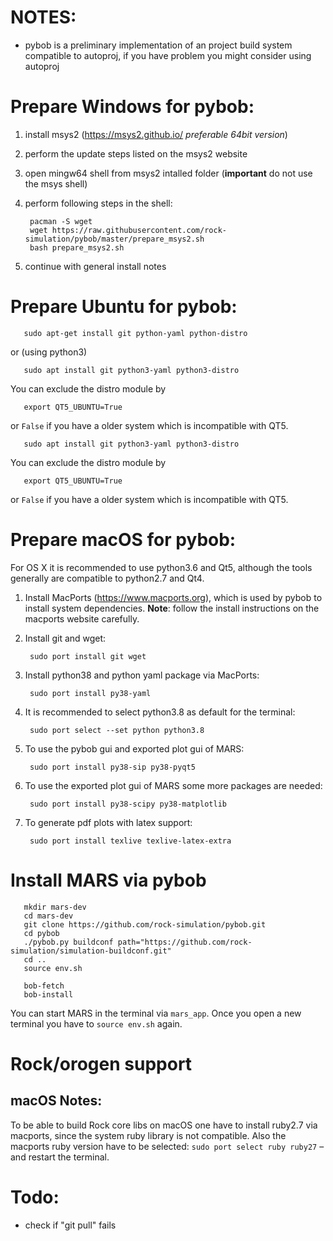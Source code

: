 # NOTES:

  - pybob is a preliminary implementation of an project build system compatible
     to autoproj, if you have problem you might consider using autoproj

# Prepare Windows for pybob:

  1. install msys2 (https://msys2.github.io/ *preferable 64bit version*)
  2. perform the update steps listed on the msys2 website
  3. open mingw64 shell from msys2 intalled folder
     (**important** do not use the msys shell)
  4. perform following steps in the shell:

          pacman -S wget
          wget https://raw.githubusercontent.com/rock-simulation/pybob/master/prepare_msys2.sh
          bash prepare_msys2.sh

  5. continue with general install notes

# Prepare Ubuntu for pybob:

       sudo apt-get install git python-yaml python-distro
  or (using python3)

       sudo apt install git python3-yaml python3-distro

You can exclude the distro module by

       export QT5_UBUNTU=True
or `False` if you have a older system which is incompatible with QT5.

       sudo apt install git python3-yaml python3-distro

You can exclude the distro module by

       export QT5_UBUNTU=True
or `False` if you have a older system which is incompatible with QT5.

# Prepare macOS for pybob:

  For OS X it is recommended to use python3.6 and Qt5, although the tools generally are compatible to python2.7 and Qt4.
  
  1. Install MacPorts (https://www.macports.org), which is used by pybob to install system dependencies.
     **Note**: follow the install instructions on the macports website carefully.
  2. Install git and wget:
  
          sudo port install git wget
    
  3. Install python38 and python yaml package via MacPorts:
  
          sudo port install py38-yaml
  
  4. It is recommended to select python3.8 as default for the terminal:
  
          sudo port select --set python python3.8
  
  5. To use the pybob gui and exported plot gui of MARS:
  
          sudo port install py38-sip py38-pyqt5
  
  6. To use the exported plot gui of MARS some more packages are needed:
  
          sudo port install py38-scipy py38-matplotlib
  
  7. To generate pdf plots with latex support:
  
          sudo port install texlive texlive-latex-extra

# Install MARS via pybob

       mkdir mars-dev
       cd mars-dev
       git clone https://github.com/rock-simulation/pybob.git
       cd pybob
       ./pybob.py buildconf path="https://github.com/rock-simulation/simulation-buildconf.git"
       cd ..
       source env.sh

       bob-fetch
       bob-install

  You can start MARS in the terminal via `mars_app`.
  Once you open a new terminal you have to `source env.sh` again.

# Rock/orogen support

## macOS Notes:

To be able to build Rock core libs on macOS one have to install ruby2.7 via macports, since the system ruby library is not compatible. Also the macports ruby version have to be selected: `sudo port select ruby ruby27` – and restart the terminal.

# Todo:
  - check if "git pull" fails

